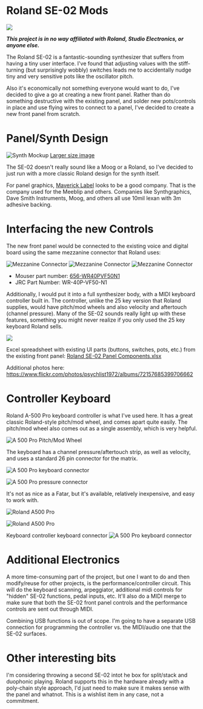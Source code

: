 # Roland SE-02 Mods

![](https://c1.staticflickr.com/5/4470/23565982808_7e845ae9a8_c.jpg)

___This project is in no way affiliated with Roland, Studio Electronics, or anyone else.___

The Roland SE-02 is a fantastic-sounding synthesizer that suffers from having a tiny user interface. I've found that adjusting values with the stiff-turning (but surprisingly wobbly) switches leads me to accidentally nudge tiny and very sensitive pots like the oscillator pitch. 

Also it's economically not something everyone would want to do, I've decided to give a go at creating a new front panel. Rather than do something destructive with the existing panel, and solder new pots/controls in place and use flying wires to connect to a panel, I've decided to create a new front panel from scratch.

# Panel/Synth Design

![Synth Mockup](https://c1.staticflickr.com/5/4469/37636366590_434e54b81d_c.jpg)
[Larger size image](https://www.flickr.com/photos/psychlist1972/37636366590/in/album-72157686517261811/)

The SE-02 doesn't really sound like a Moog or a Roland, so I've decided to just run with a more classic Roland design for the synth itself.


For panel graphics, [Maverick Label](https://www.mavericklabel.com/products/graphic-overlay.html) looks to be a good company. That is the company used for the Meeblip and others. Companies like Synthgraphics, Dave Smith Instruments, Moog, and others all use 10mil lexan with 3m adhesive backing.

# Interfacing the new Controls

The new front panel would be connected to the existing voice and digital board using the same mezzanine connector that Roland uses:

![Mezzanine Connector](https://c1.staticflickr.com/5/4397/37350883412_9683ebab33_c.jpg)
![Mezzanine Connector](https://c1.staticflickr.com/5/4467/23566663928_13495e024c_c.jpg)
![Mezzanine Connector](https://c1.staticflickr.com/5/4421/36748155763_2c035b64df_c.jpg)

* Mouser part number: [656-WR40PVF50N1](http://www.mouser.com/ProductDetail/JAE-Electronics/WR-40P-VF50-N1/)
* JRC Part Number: WR-40P-VF50-N1

Additionally, I would put it into a full synthesizer body, with a MIDI keyboard controller built in. The controller, unlike the 25 key version that Roland supplies, would have pitch/mod wheels and also velocity and aftertouch (channel pressure). Many of the SE-02 sounds really light up with these features, something you might never realize if you only used the 25 key keyboard Roland sells.

![](https://c1.staticflickr.com/5/4371/37371051356_6557153450_c.jpg)

Excel spreadsheet with existing UI parts (buttons, switches, pots, etc.) from the existing front panel:
[Roland SE-02 Panel Components.xlsx](Existing%20Panel/Roland%20SE-02%20Panel%20Components.xlsx)

Additional photos here:
https://www.flickr.com/photos/psychlist1972/albums/72157685399706662



# Controller Keyboard

Roland A-500 Pro keyboard controller is what I've used here. It has a great classic Roland-style pitch/mod wheel, and comes apart quite easily. The pitch/mod wheel also comes out as a single assembly, which is very helpful.

![A 500 Pro Pitch/Mod Wheel](https://c1.staticflickr.com/5/4503/37114598463_f2aa383f5a_c.jpg)

The keyboard has a channel pressure/aftertouch strip, as well as velocity, and uses a standard 26 pin connector for the matrix.

![A 500 Pro keyboard connector](https://c1.staticflickr.com/5/4469/37114599083_096e0c9b29_c.jpg)

![A 500 Pro pressure connector](https://c1.staticflickr.com/5/4502/37735480516_29e924a5a1_c.jpg)

It's not as nice as a Fatar, but it's available, relatively inexpensive, and easy to work with.

![Roland A500 Pro](https://c1.staticflickr.com/5/4370/37161393360_3656193bc2_c.jpg)

![Roland A500 Pro](https://c1.staticflickr.com/5/4416/23566572048_f228d71372_c.jpg)

Keyboard controller keyboard connector
![A 500 Pro keyboard connector](https://c1.staticflickr.com/5/4457/37843063632_660abdc99e_c.jpg)

# Additional Electronics

A more time-consuming part of the project, but one I want to do and then modify/reuse for other projects, is the performance/controller circuit. This will do the keyboard scanning, arpeggiator, additional midi controls for "hidden" SE-02 functions, pedal inputs, etc. It'll also do a MIDI merge to make sure that both the SE-02 front panel controls and the performance controls are sent out through MIDI.

Combining USB functions is out of scope. I'm going to have a separate USB connection for programming the controller vs. the MIDI/audio one that the SE-02 surfaces.

# Other interesting bits

I'm considering throwing a second SE-02 intot he box for split/stack and duophonic playing. Roland supports this in the hardware already with a poly-chain style approach, I'd just need to make sure it makes sense with the panel and whatnot. This is a wishlist item in any case, not a commitment. 


